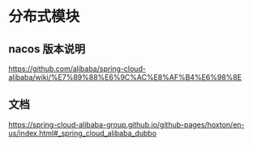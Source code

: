 # 分布式模块

## nacos 版本说明
https://github.com/alibaba/spring-cloud-alibaba/wiki/%E7%89%88%E6%9C%AC%E8%AF%B4%E6%98%8E

## 文档
https://spring-cloud-alibaba-group.github.io/github-pages/hoxton/en-us/index.html#_spring_cloud_alibaba_dubbo

